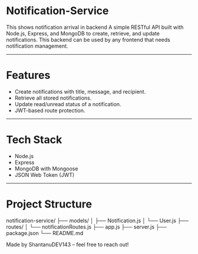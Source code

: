 # Notification-Service
This shows notification arrival in backend
A simple RESTful API built with Node.js, Express, and MongoDB to create, retrieve, and update notifications. This backend can be used by any frontend that needs notification management.

---

# Features

- Create notifications with title, message, and recipient.
- Retrieve all stored notifications.
- Update read/unread status of a notification.
- JWT-based route protection.

---

# Tech Stack

- Node.js
- Express
- MongoDB with Mongoose
- JSON Web Token (JWT)

---

# Project Structure
notification-service/
├── models/
│ ├── Notification.js
│ └── User.js
├── routes/
│ └── notificationRoutes.js
├── app.js
├── server.js
├── package.json
└── README.md

Made by ShantanuDEV143
– feel free to reach out!


